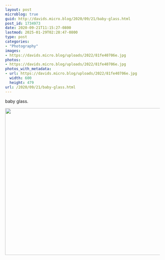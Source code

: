 ```yaml
---
layout: post
microblog: true
guid: http://davids.micro.blog/2020/09/21/baby-glass.html
post_id: 1734973
date: 2020-09-21T11:15:27-0800
lastmod: 2025-01-29T02:28:47-0800
type: post
categories:
- "Photography"
images:
- https://davids.micro.blog/uploads/2022/81fe40706e.jpg
photos:
- https://davids.micro.blog/uploads/2022/81fe40706e.jpg
photos_with_metadata:
- url: https://davids.micro.blog/uploads/2022/81fe40706e.jpg
  width: 600
  height: 479
url: /2020/09/21/baby-glass.html
---
```

baby glass.

<img src="/uploads/2022/81fe40706e.jpg" width="600" height="479" alt="">
